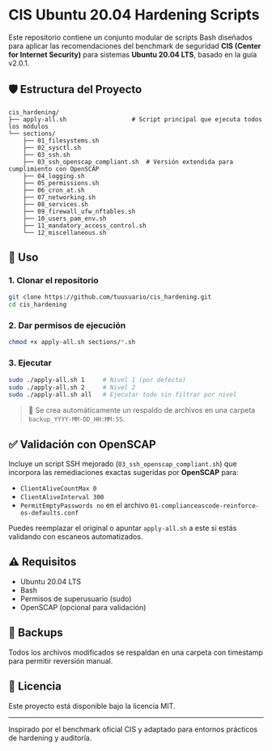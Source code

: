 
# CIS Ubuntu 20.04 Hardening Scripts

Este repositorio contiene un conjunto modular de scripts Bash diseñados para aplicar las recomendaciones del benchmark de seguridad **CIS (Center for Internet Security)** para sistemas **Ubuntu 20.04 LTS**, basado en la guía v2.0.1.

## 🛡️ Estructura del Proyecto

```
cis_hardening/
├── apply-all.sh                  # Script principal que ejecuta todos los módulos
└── sections/
    ├── 01_filesystems.sh
    ├── 02_sysctl.sh
    ├── 03_ssh.sh
    ├── 03_ssh_openscap_compliant.sh  # Versión extendida para cumplimiento con OpenSCAP
    ├── 04_logging.sh
    ├── 05_permissions.sh
    ├── 06_cron_at.sh
    ├── 07_networking.sh
    ├── 08_services.sh
    ├── 09_firewall_ufw_nftables.sh
    ├── 10_users_pam_env.sh
    ├── 11_mandatory_access_control.sh
    └── 12_miscellaneous.sh
```

## 🚀 Uso

### 1. Clonar el repositorio

```bash
git clone https://github.com/tuusuario/cis_hardening.git
cd cis_hardening
```

### 2. Dar permisos de ejecución

```bash
chmod +x apply-all.sh sections/*.sh
```

### 3. Ejecutar

```bash
sudo ./apply-all.sh 1     # Nivel 1 (por defecto)
sudo ./apply-all.sh 2     # Nivel 2
sudo ./apply-all.sh all   # Ejecutar todo sin filtrar por nivel
```

> 📝 Se crea automáticamente un respaldo de archivos en una carpeta `backup_YYYY-MM-DD_HH:MM:SS`.

## ✅ Validación con OpenSCAP

Incluye un script SSH mejorado (`03_ssh_openscap_compliant.sh`) que incorpora las remediaciones exactas sugeridas por **OpenSCAP** para:
- `ClientAliveCountMax 0`
- `ClientAliveInterval 300`
- `PermitEmptyPasswords no` en el archivo `01-complianceascode-reinforce-os-defaults.conf`

Puedes reemplazar el original o apuntar `apply-all.sh` a este si estás validando con escaneos automatizados.

## ⚠️ Requisitos

- Ubuntu 20.04 LTS
- Bash
- Permisos de superusuario (sudo)
- OpenSCAP (opcional para validación)

## 📁 Backups

Todos los archivos modificados se respaldan en una carpeta con timestamp para permitir reversión manual.

## 📄 Licencia

Este proyecto está disponible bajo la licencia MIT.

---

Inspirado por el benchmark oficial CIS y adaptado para entornos prácticos de hardening y auditoría.
